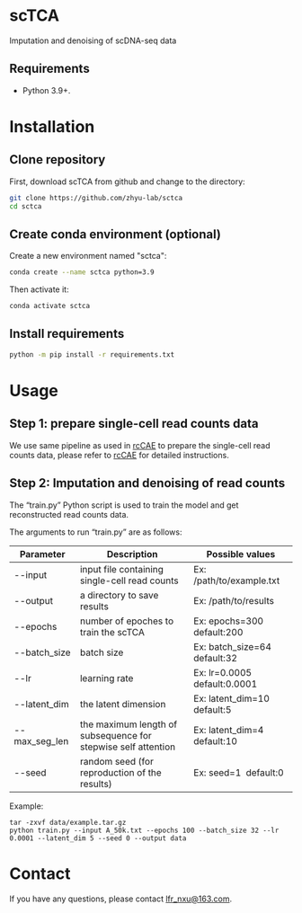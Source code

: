 # scTCA
Imputation and denoising of scDNA-seq data

## Requirements

* Python 3.9+.

# Installation

## Clone repository

First, download scTCA from github and change to the directory:

```bash
git clone https://github.com/zhyu-lab/sctca
cd sctca
```

## Create conda environment (optional)

Create a new environment named "sctca":

```bash
conda create --name sctca python=3.9
```

Then activate it:

```bash
conda activate sctca
```

## Install requirements

```bash
python -m pip install -r requirements.txt
```

# Usage

## Step 1: prepare single-cell read counts data

We use same pipeline as used in [rcCAE](https://github.com/zhyu-lab/rccae) to prepare the single-cell read counts data, please refer to [rcCAE](https://github.com/zhyu-lab/rccae) for detailed instructions. 

## Step 2: Imputation and denoising of read counts

The “train.py” Python script is used to train the model and get reconstructed read counts data.

The arguments to run “train.py” are as follows:

| Parameter      | Description                                                   | Possible values                    |
| -------------- | ------------------------------------------------------------- | ---------------------------------- |
| --input        | input file containing single-cell read counts                 | Ex: /path/to/example.txt           |
| --output       | a directory to save results                                   | Ex: /path/to/results               |
| --epochs       | number of epoches to train the scTCA                          | Ex: epochs=300  default:200        |
| --batch_size   | batch size                                                    | Ex: batch_size=64  default:32      |
| --lr           | learning rate                                                 | Ex: lr=0.0005  default:0.0001      |
| --latent_dim   | the latent dimension                                          | Ex: latent_dim=10  default:5       |
| --max_seg_len  | the maximum length of subsequence for stepwise self attention | Ex: latent_dim=4  default:10       |
| --seed         | random seed (for reproduction of the results)                 | Ex: seed=1  default:0              |

Example:

```
tar -zxvf data/example.tar.gz
python train.py --input A_50k.txt --epochs 100 --batch_size 32 --lr 0.0001 --latent_dim 5 --seed 0 --output data
```

# Contact

If you have any questions, please contact lfr_nxu@163.com.